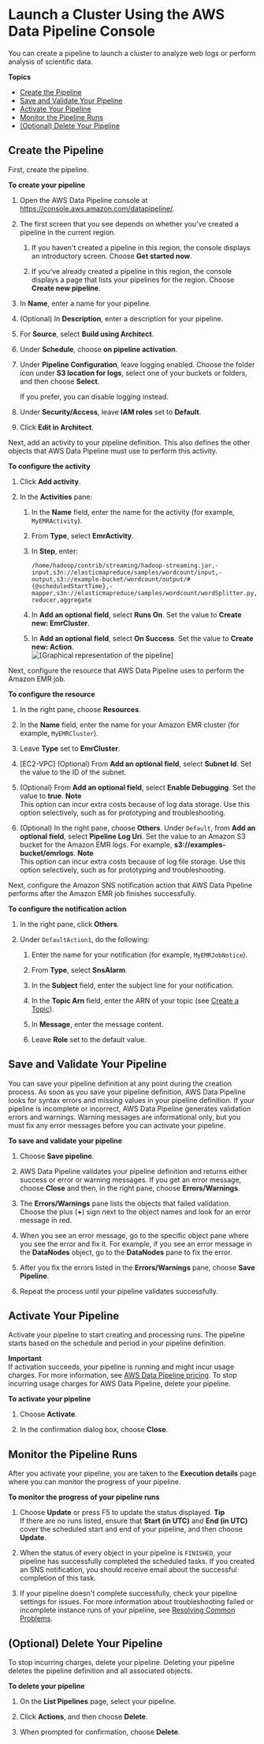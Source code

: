 # Launch a Cluster Using the AWS Data Pipeline Console<a name="dp-emr-jobflow-console"></a>

You can create a pipeline to launch a cluster to analyze web logs or perform analysis of scientific data\.

**Topics**
+ [Create the Pipeline](#dp-emr-jobflow-define-objects-console)
+ [Save and Validate Your Pipeline](#dp-emr-jobflow-save-pipeline-console)
+ [Activate Your Pipeline](#dp-emr-jobflow-activate-pipeline-console)
+ [Monitor the Pipeline Runs](#dp-emr-jobflow-execution-pipeline-console)
+ [\(Optional\) Delete Your Pipeline](#dp-emr-jobflow-delete-pipeline-console)

## Create the Pipeline<a name="dp-emr-jobflow-define-objects-console"></a>

First, create the pipeline\.

**To create your pipeline**

1. Open the AWS Data Pipeline console at [https://console\.aws\.amazon\.com/datapipeline/](https://console.aws.amazon.com/datapipeline/)\.

1. The first screen that you see depends on whether you've created a pipeline in the current region\.

   1. If you haven't created a pipeline in this region, the console displays an introductory screen\. Choose **Get started now**\.

   1. If you've already created a pipeline in this region, the console displays a page that lists your pipelines for the region\. Choose **Create new pipeline**\.

1. In **Name**, enter a name for your pipeline\.

1. \(Optional\) In **Description**, enter a description for your pipeline\.

1. For **Source**, select **Build using Architect**\.

1. Under **Schedule**, choose **on pipeline activation**\.

1. Under **Pipeline Configuration**, leave logging enabled\. Choose the folder icon under **S3 location for logs**, select one of your buckets or folders, and then choose **Select**\.

   If you prefer, you can disable logging instead\.

1. Under **Security/Access**, leave **IAM roles** set to **Default**\.

1. Click **Edit in Architect**\.

Next, add an activity to your pipeline definition\. This also defines the other objects that AWS Data Pipeline must use to perform this activity\.

**To configure the activity**

1. Click **Add activity**\.

1. In the **Activities** pane:

   1. In the **Name** field, enter the name for the activity \(for example, `MyEMRActivity`\)\.

   1. From **Type**, select **EmrActivity**\.

   1. In **Step**, enter:

      ```
      /home/hadoop/contrib/streaming/hadoop-streaming.jar,-input,s3n://elasticmapreduce/samples/wordcount/input,-output,s3://example-bucket/wordcount/output/#{@scheduledStartTime},-mapper,s3n://elasticmapreduce/samples/wordcount/wordSplitter.py,-reducer,aggregate
      ```

   1. In **Add an optional field**, select **Runs On**\. Set the value to **Create new: EmrCluster**\.

   1. In **Add an optional field**, select **On Success**\. Set the value to **Create new: Action**\.  
![\[Graphical representation of the pipeline\]](http://docs.aws.amazon.com/datapipeline/latest/DeveloperGuide/images/dp-emr-jobflow-template.png)

Next, configure the resource that AWS Data Pipeline uses to perform the Amazon EMR job\. 

**To configure the resource**

1. In the right pane, choose **Resources**\.

1. In the **Name** field, enter the name for your Amazon EMR cluster \(for example, `MyEMRCluster`\)\.

1. Leave **Type** set to **EmrCluster**\.

1. \[EC2\-VPC\] \(Optional\) From **Add an optional field**, select **Subnet Id**\. Set the value to the ID of the subnet\.

1. \(Optional\) From **Add an optional field**, select **Enable Debugging**\. Set the value to **true**\.
**Note**  
This option can incur extra costs because of log data storage\. Use this option selectively, such as for prototyping and troubleshooting\.

1. \(Optional\) In the right pane, choose **Others**\. Under `Default`, from **Add an optional field**, select **Pipeline Log Uri**\. Set the value to an Amazon S3 bucket for the Amazon EMR logs\. For example, **s3://examples\-bucket/emrlogs**\.
**Note**  
This option can incur extra costs because of log file storage\. Use this option selectively, such as for prototyping and troubleshooting\.

Next, configure the Amazon SNS notification action that AWS Data Pipeline performs after the Amazon EMR job finishes successfully\.

**To configure the notification action**

1. In the right pane, click **Others**\.

1. Under `DefaultAction1`, do the following:

   1. Enter the name for your notification \(for example, `MyEMRJobNotice`\)\.

   1. From **Type**, select **SnsAlarm**\.

   1. In the **Subject** field, enter the subject line for your notification\.

   1. In the **Topic Arn** field, enter the ARN of your topic \(see [Create a Topic](http://docs.aws.amazon.com/sns/latest/dg/CreateTopic.html)\)\.

   1. In **Message**, enter the message content\.

   1. Leave **Role** set to the default value\.

## Save and Validate Your Pipeline<a name="dp-emr-jobflow-save-pipeline-console"></a>

You can save your pipeline definition at any point during the creation process\. As soon as you save your pipeline definition, AWS Data Pipeline looks for syntax errors and missing values in your pipeline definition\. If your pipeline is incomplete or incorrect, AWS Data Pipeline generates validation errors and warnings\. Warning messages are informational only, but you must fix any error messages before you can activate your pipeline\.

**To save and validate your pipeline**

1. Choose **Save pipeline**\.

1. AWS Data Pipeline validates your pipeline definition and returns either success or error or warning messages\. If you get an error message, choose **Close** and then, in the right pane, choose **Errors/Warnings**\.

1. The **Errors/Warnings** pane lists the objects that failed validation\. Choose the plus \(**\+**\) sign next to the object names and look for an error message in red\.

1. When you see an error message, go to the specific object pane where you see the error and fix it\. For example, if you see an error message in the **DataNodes** object, go to the **DataNodes** pane to fix the error\.

1. After you fix the errors listed in the **Errors/Warnings** pane, choose **Save Pipeline**\.

1. Repeat the process until your pipeline validates successfully\.

## Activate Your Pipeline<a name="dp-emr-jobflow-activate-pipeline-console"></a>

Activate your pipeline to start creating and processing runs\. The pipeline starts based on the schedule and period in your pipeline definition\.

**Important**  
If activation succeeds, your pipeline is running and might incur usage charges\. For more information, see [AWS Data Pipeline pricing](http://aws.amazon.com/datapipeline/pricing)\. To stop incurring usage charges for AWS Data Pipeline, delete your pipeline\.

**To activate your pipeline**

1. Choose **Activate**\.

1. In the confirmation dialog box, choose **Close**\.

## Monitor the Pipeline Runs<a name="dp-emr-jobflow-execution-pipeline-console"></a>

After you activate your pipeline, you are taken to the **Execution details** page where you can monitor the progress of your pipeline\.

**To monitor the progress of your pipeline runs**

1. Choose **Update** or press F5 to update the status displayed\.
**Tip**  
If there are no runs listed, ensure that **Start \(in UTC\)** and **End \(in UTC\)** cover the scheduled start and end of your pipeline, and then choose **Update**\.

1. When the status of every object in your pipeline is `FINISHED`, your pipeline has successfully completed the scheduled tasks\. If you created an SNS notification, you should receive email about the successful completion of this task\.

1. If your pipeline doesn't complete successfully, check your pipeline settings for issues\. For more information about troubleshooting failed or incomplete instance runs of your pipeline, see [Resolving Common Problems](dp-check-when-run-fails.md)\.

## \(Optional\) Delete Your Pipeline<a name="dp-emr-jobflow-delete-pipeline-console"></a>

To stop incurring charges, delete your pipeline\. Deleting your pipeline deletes the pipeline definition and all associated objects\.

**To delete your pipeline**

1. On the **List Pipelines** page, select your pipeline\.

1. Click **Actions**, and then choose **Delete**\.

1. When prompted for confirmation, choose **Delete**\.